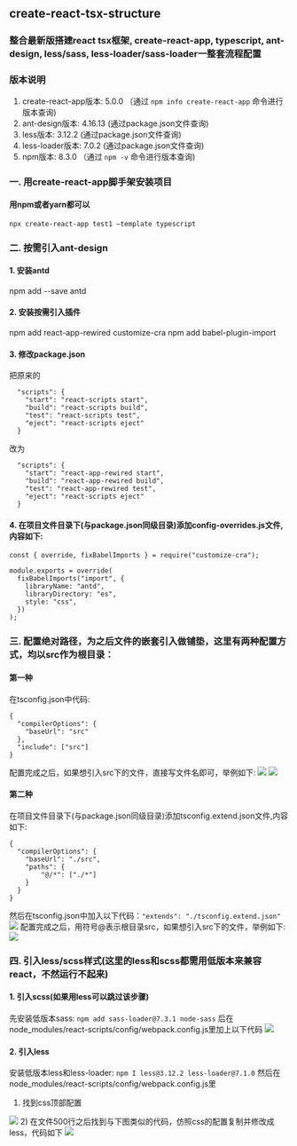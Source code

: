 ## create-react-tsx-structure
### 整合最新版搭建react tsx框架, create-react-app, typescript, ant-design, less/sass, less-loader/sass-loader一整套流程配置

### 版本说明
1. create-react-app版本: 5.0.0 （通过 ```npm info create-react-app``` 命令进行版本查询)
2. ant-design版本: 4.16.13 (通过package.json文件查询)
3. less版本: 3.12.2 (通过package.json文件查询)
4. less-loader版本: 7.0.2 (通过package.json文件查询)
5. npm版本: 8.3.0 （通过 ```npm -v``` 命令进行版本查询)

### 一. 用create-react-app脚手架安装项目

#### 用npm或者yarn都可以
```npx create-react-app test1 —template typescript```

### 二. 按需引入ant-design

#### 1. 安装antd
npm add --save antd
#### 2. 安装按需引入插件
npm add react-app-rewired customize-cra
npm add babel-plugin-import 
#### 3. 修改package.json
把原来的
```
  "scripts": {
    "start": "react-scripts start",
    "build": "react-scripts build",
    "test": "react-scripts test",
    "eject": "react-scripts eject"
  }
```
改为
```
  "scripts": {
    "start": "react-app-rewired start",
    "build": "react-app-rewired build",
    "test": "react-app-rewired test",
    "eject": "react-scripts eject"
  }
```
#### 4. 在项目文件目录下(与package.json同级目录)添加config-overrides.js文件,内容如下:
```
const { override, fixBabelImports } = require("customize-cra");

module.exports = override(
  fixBabelImports("import", {
    libraryName: "antd",
    libraryDirectory: "es",
    style: "css",
  })
);
```

### 三. 配置绝对路径，为之后文件的嵌套引入做铺垫，这里有两种配置方式，均以src作为根目录：
#### 第一种
在tsconfig.json中代码:
```
{
  "compilerOptions": {
    "baseUrl": "src"
  },
  "include": ["src"]
}
```
配置完成之后，如果想引入src下的文件，直接写文件名即可，举例如下:
<image src="https://github.com/Ernestanior/create-react-tsx-structure/blob/e39652c7610d2ca57a74773d71832690fa75ddf0/screenshot/s4.png" style=”width:300px“/>
<image src="https://github.com/Ernestanior/create-react-tsx-structure/blob/e39652c7610d2ca57a74773d71832690fa75ddf0/screenshot/s5.png" style=”width:300px“/>

#### 第二种
在项目文件目录下(与package.json同级目录)添加tsconfig.extend.json文件,内容如下:
```
{
  "compilerOptions": {
    "baseUrl": "./src",
    "paths": {
        "@/*": ["./*"]
    }
  }
}
```
然后在tsconfig.json中加入以下代码：```"extends": "./tsconfig.extend.json"```
<image src="https://github.com/Ernestanior/create-react-tsx-structure/blob/e39652c7610d2ca57a74773d71832690fa75ddf0/screenshot/s6.png" style=”width:300px“/>
配置完成之后，用符号@表示根目录src，如果想引入src下的文件，举例如下:
<image src="https://github.com/Ernestanior/create-react-tsx-structure/blob/9221f4fe8b667850ed7496e3b98c697832440d37/screenshot/s7.png"/>

### 四. 引入less/scss样式(这里的less和scss都需用低版本来兼容react，不然运行不起来)

#### 1. 引入scss(如果用less可以跳过该步骤)
先安装低版本sass: ```npm add sass-loader@7.3.1 node-sass```
后在 node_modules/react-scripts/config/webpack.config.js里加上以下代码
<image src="https://github.com/Ernestanior/create-react-tsx-structure/blob/c615bc74a1a3c999d2a1a04c6970138453ac69fc/screenshot/s2.png"/>
#### 2. 引入less
安装低版本less和less-loader: ```npm I less@3.12.2 less-loader@7.1.0```
然后在 node_modules/react-scripts/config/webpack.config.js里
1) 找到css顶部配置
<image src="https://github.com/Ernestanior/create-react-tsx-structure/blob/c615bc74a1a3c999d2a1a04c6970138453ac69fc/screenshot/s3.png"/>
2) 在文件500行之后找到与下图类似的代码，仿照css的配置复制并修改成less，代码如下
<image src="https://github.com/Ernestanior/create-react-tsx-structure/blob/c615bc74a1a3c999d2a1a04c6970138453ac69fc/screenshot/s1.png"/>


